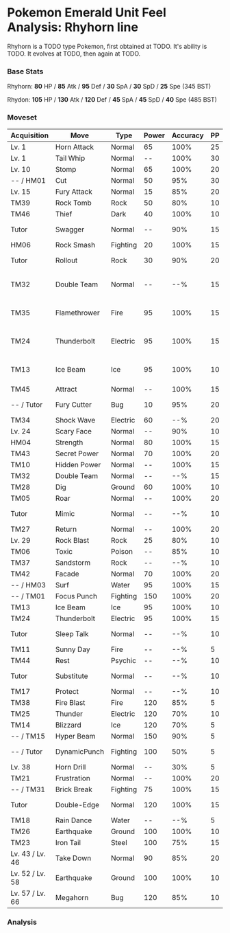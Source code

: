 # Pokemon Emerald Unit Feel Analysis: Rhyhorn line

Rhyhorn is a TODO type Pokemon, first obtained at TODO. It's ability is TODO. It evolves at TODO, then again at TODO.

### Base Stats

Rhyhorn: **80** HP / **85** Atk / **95** Def / **30** SpA / **30** SpD / **25** Spe (345 BST)

Rhydon: **105** HP / **130** Atk / **120** Def / **45** SpA / **45** SpD / **40** Spe (485 BST)

### Moveset

|Acquisition    |Move        |Type    |Power|Accuracy|PP |Notes                    |
|---            |---         |---     |---  |---     |---|---                      |
|Lv. 1          |Horn Attack |Normal  |65   |100%    |25 |                         |
|Lv. 1          |Tail Whip   |Normal  |--   |100%    |30 |                         |
|Lv. 10         |Stomp       |Normal  |65   |100%    |20 |                         |
|-- / HM01      |Cut         |Normal  |50   |95%     |30 |                         |
|Lv. 15         |Fury Attack |Normal  |15   |85%     |20 |                         |
|TM39           |Rock Tomb   |Rock    |50   |80%     |10 |                         |
|TM46           |Thief       |Dark    |40   |100%    |10 |                         |
|Tutor          |Swagger     |Normal  |--   |90%     |15 |Emerald only             |
|HM06           |Rock Smash  |Fighting|20   |100%    |15 |                         |
|Tutor          |Rollout     |Rock    |30   |90%     |20 |Emerald only             |
|TM32           |Double Team |Normal  |--   |--%     |15 |Buy at Game Corner       |
|TM35           |Flamethrower|Fire    |95   |100%    |15 |Buy at Game Corner       |
|TM24           |Thunderbolt |Electric|95   |100%    |15 |Buy at Game Corner       |
|TM13           |Ice Beam    |Ice     |95   |100%    |10 |Buy at Game Corner       |
|TM45           |Attract     |Normal  |--   |100%    |15 |                         |
|-- / Tutor     |Fury Cutter |Bug     |10   |95%     |20 |Emerald only             |
|TM34           |Shock Wave  |Electric|60   |--%     |20 |                         |
|Lv. 24         |Scary Face  |Normal  |--   |90%     |10 |                         |
|HM04           |Strength    |Normal  |80   |100%    |15 |                         |
|TM43           |Secret Power|Normal  |70   |100%    |20 |                         |
|TM10           |Hidden Power|Normal  |--   |100%    |15 |                         |
|TM32           |Double Team |Normal  |--   |--%     |15 |                         |
|TM28           |Dig         |Ground  |60   |100%    |10 |                         |
|TM05           |Roar        |Normal  |--   |100%    |20 |                         |
|Tutor          |Mimic       |Normal  |--   |--%     |10 |Emerald only             |
|TM27           |Return      |Normal  |--   |100%    |20 |                         |
|Lv. 29         |Rock Blast  |Rock    |25   |80%     |10 |                         |
|TM06           |Toxic       |Poison  |--   |85%     |10 |                         |
|TM37           |Sandstorm   |Rock    |--   |--%     |10 |                         |
|TM42           |Facade      |Normal  |70   |100%    |20 |                         |
|-- / HM03      |Surf        |Water   |95   |100%    |15 |                         |
|-- / TM01      |Focus Punch |Fighting|150  |100%    |20 |                         |
|TM13           |Ice Beam    |Ice     |95   |100%    |10 |                         |
|TM24           |Thunderbolt |Electric|95   |100%    |15 |                         |
|Tutor          |Sleep Talk  |Normal  |--   |--%     |10 |Emerald only             |
|TM11           |Sunny Day   |Fire    |--   |--%     |5  |                         |
|TM44           |Rest        |Psychic |--   |--%     |10 |                         |
|Tutor          |Substitute  |Normal  |--   |--%     |10 |Emerald only             |
|TM17           |Protect     |Normal  |--   |--%     |10 |                         |
|TM38           |Fire Blast  |Fire    |120  |85%     |5  |                         |
|TM25           |Thunder     |Electric|120  |70%     |10 |                         |
|TM14           |Blizzard    |Ice     |120  |70%     |5  |                         |
|-- / TM15      |Hyper Beam  |Normal  |150  |90%     |5  |                         |
|-- / Tutor     |DynamicPunch|Fighting|100  |50%     |5  |Emerald only             |
|Lv. 38         |Horn Drill  |Normal  |--   |30%     |5  |                         |
|TM21           |Frustration |Normal  |--   |100%    |20 |                         |
|-- / TM31      |Brick Break |Fighting|75   |100%    |15 |                         |
|Tutor          |Double-Edge |Normal  |120  |100%    |15 |Emerald only             |
|TM18           |Rain Dance  |Water   |--   |--%     |5  |                         |
|TM26           |Earthquake  |Ground  |100  |100%    |10 |                         |
|TM23           |Iron Tail   |Steel   |100  |75%     |15 |                         |
|Lv. 43 / Lv. 46|Take Down   |Normal  |90   |85%     |20 |                         |
|Lv. 52 / Lv. 58|Earthquake  |Ground  |100  |100%    |10 |                         |
|Lv. 57 / Lv. 66|Megahorn    |Bug     |120  |85%     |10 |                         |

### Analysis